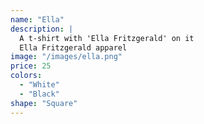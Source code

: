 ```yaml
---
name: "Ella"
description: |
  A t-shirt with 'Ella Fritzgerald' on it
  Ella Fritzgerald apparel
image: "/images/ella.png"
price: 25
colors:
  - "White"
  - "Black"
shape: "Square"
---
```

